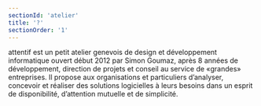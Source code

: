 ```yaml
---
sectionId: 'atelier'
title: '?'
sectionOrder: '1'
---
```


<span class="attentif">attentif</span> est un petit atelier genevois de design et développement informatique ouvert début 2012 par Simon Goumaz, après 8 années de développement, direction de projets et conseil au service de «grandes» entreprises. Il propose aux organisations et particuliers d’analyser, concevoir et réaliser des solutions logicielles à leurs besoins dans un esprit de disponibilité, d’attention mutuelle et de simplicité.
